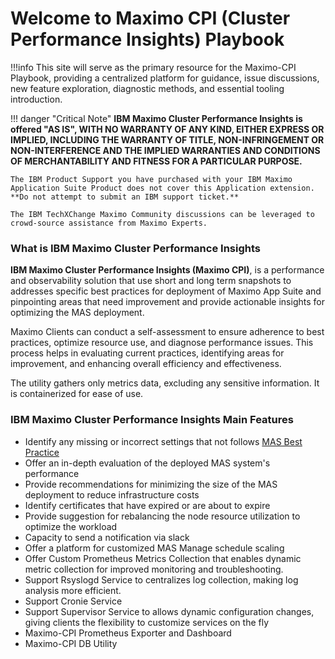 # Welcome to Maximo CPI (Cluster Performance Insights) Playbook

!!!info
    This site will serve as the primary resource for the Maximo-CPI Playbook, providing a centralized platform for guidance, issue discussions, new feature exploration, diagnostic methods, and essential tooling introduction.


!!! danger "Critical Note"
    **IBM Maximo Cluster Performance Insights is offered "AS IS", WITH NO WARRANTY OF ANY KIND, EITHER EXPRESS OR IMPLIED, INCLUDING THE WARRANTY OF TITLE, NON-INFRINGEMENT OR NON-INTERFERENCE AND THE IMPLIED WARRANTIES AND CONDITIONS OF MERCHANTABILITY AND FITNESS FOR A PARTICULAR PURPOSE.**

    The IBM Product Support you have purchased with your IBM Maximo Application Suite Product does not cover this Application extension. **Do not attempt to submit an IBM support ticket.**

    The IBM TechXChange Maximo Community discussions can be leveraged to crowd-source assistance from Maximo Experts.



### What is IBM Maximo Cluster Performance Insights

**IBM Maximo Cluster Performance Insights (Maximo CPI)**, is a performance and observability solution that use short and long term snapshots to addresses specific best practices for deployment of Maximo App Suite and pinpointing areas that need improvement and provide actionable insights for optimizing the MAS deployment. 

Maximo Clients can conduct a self-assessment to ensure adherence to best practices, optimize resource use, and diagnose performance issues. This process helps in evaluating current practices, identifying areas for improvement, and enhancing overall efficiency and effectiveness.

The utility gathers only metrics data, excluding any sensitive information. It is containerized for ease of use.

### IBM Maximo Cluster Performance Insights Main Features

- Identify any missing or incorrect settings that not follows [MAS Best Practice](https://ibm-mas.github.io/mas-performance/mas/ocp/bestpractice/)
- Offer an in-depth evaluation of the deployed MAS system's performance
- Provide recommendations for minimizing the size of the MAS deployment to reduce infrastructure costs
- Identify certificates that have expired or are about to expire
- Provide suggestion for rebalancing the node resource utilization to optimize the workload
- Capacity to send a notification via slack
- Offer a platform for customized MAS Manage schedule scaling
- Offer Custom Prometheus Metrics Collection that enables dynamic metric collection for improved monitoring and troubleshooting.
- Support Rsyslogd Service to centralizes log collection, making log analysis more efficient.
- Support Cronie Service
- Support Supervisor Service to allows dynamic configuration changes, giving clients the flexibility to customize services on the fly
- Maximo-CPI Prometheus Exporter and Dashboard
- Maximo-CPI DB Utility


